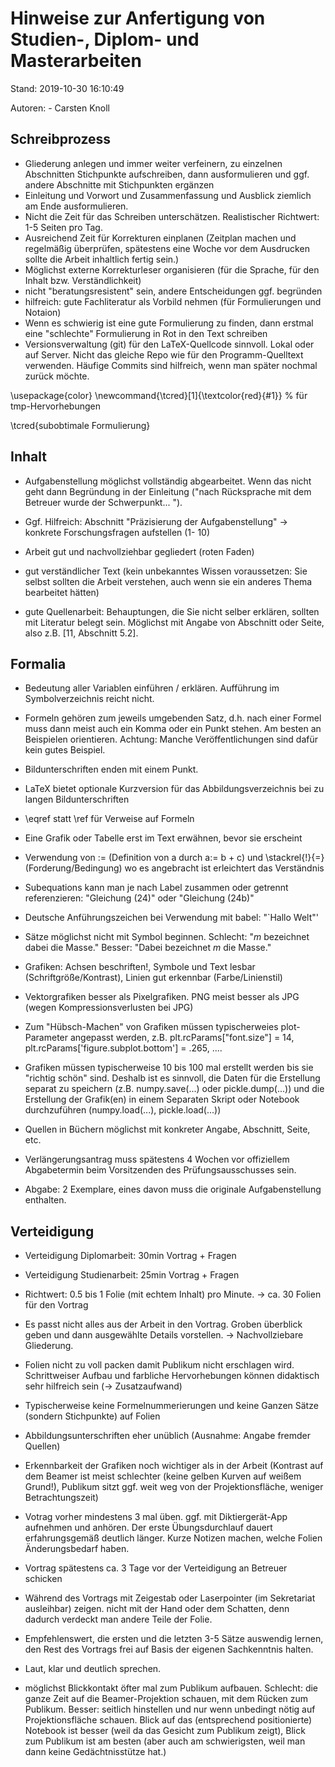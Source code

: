 # Hinweise zur Anfertigung von Studien-, Diplom- und Masterarbeiten

Stand: 2019-10-30 16:10:49

Autoren:
    - Carsten Knoll



## Schreibprozess

- Gliederung anlegen und immer weiter verfeinern, zu einzelnen Abschnitten Stichpunkte aufschreiben, dann ausformulieren und ggf. andere Abschnitte mit Stichpunkten ergänzen
- Einleitung und Vorwort und Zusammenfassung und Ausblick ziemlich am Ende ausformulieren.
- Nicht die Zeit für das Schreiben unterschätzen. Realistischer Richtwert: 1-5 Seiten pro Tag.
- Ausreichend Zeit für Korrekturen einplanen (Zeitplan machen und regelmäßig überprüfen, spätestens eine Woche vor dem Ausdrucken sollte die Arbeit inhaltlich fertig sein.)
- Möglichst externe Korrekturleser organisieren (für die Sprache, für den Inhalt bzw. Verständlichkeit)
- nicht "beratungsresistent" sein, andere Entscheidungen ggf. begründen
- hilfreich: gute Fachliteratur als Vorbild nehmen (für Formulierungen und Notaion)
- Wenn es schwierig ist eine gute Formulierung zu finden, dann erstmal eine "schlechte" Formulierung in Rot in den Text schreiben
- Versionsverwaltung (git) für den LaTeX-Quellcode sinnvoll. Lokal oder auf Server. Nicht das gleiche Repo wie für den Programm-Quelltext verwenden. Häufige Commits sind hilfreich, wenn man später nochmal zurück möchte.


\usepackage{color}
\newcommand{\tcred}[1]{\textcolor{red}{#1}} % für tmp-Hervorhebungen

\tcred{subobtimale Formulierung}



## Inhalt


- Aufgabenstellung möglichst vollständig abgearbeitet. Wenn das nicht geht dann Begründung in der Einleitung ("nach Rücksprache mit dem Betreuer wurde der Schwerpunkt... ").
- Ggf. Hilfreich: Abschnitt "Präzisierung der Aufgabenstellung" -> konkrete Forschungsfragen aufstellen (1- 10)

- Arbeit gut und nachvollziehbar gegliedert (roten Faden)

- gut verständlicher Text (kein unbekanntes Wissen voraussetzen: Sie selbst sollten die Arbeit verstehen, auch wenn sie ein anderes Thema bearbeitet hätten)

- gute Quellenarbeit: Behauptungen, die Sie nicht selber erklären, sollten mit Literatur belegt sein. Möglichst mit Angabe von Abschnitt oder Seite, also z.B. [11, Abschnitt 5.2].

## Formalia

- Bedeutung aller Variablen einführen / erklären. Aufführung im Symbolverzeichnis reicht nicht.

- Formeln gehören zum jeweils umgebenden Satz, d.h. nach einer Formel muss dann meist auch ein Komma oder ein Punkt stehen. Am besten an Beispielen orientieren. Achtung: Manche Veröffentlichungen sind dafür kein gutes Beispiel.
- Bildunterschriften enden mit einem Punkt.
- LaTeX bietet optionale Kurzversion für das Abbildungsverzeichnis bei zu langen Bildunterschriften
- \eqref statt \ref für Verweise auf Formeln

- Eine Grafik oder Tabelle erst im Text erwähnen, bevor sie erscheint
- Verwendung von := (Definition von a durch a:= b + c) und \stackrel{!}{=} (Forderung/Bedingung) wo es angebracht ist erleichtert das Verständnis
- Subequations kann man je nach Label zusammen oder getrennt referenzieren: "Gleichung (24)" oder "Gleichung (24b)"
- Deutsche Anführungszeichen bei Verwendung mit babel: "`Hallo Welt"'

- Sätze möglichst nicht mit Symbol beginnen. Schlecht: "$m$ bezeichnet dabei die Masse." Besser: "Dabei bezeichnet $m$ die Masse."

- Grafiken: Achsen beschriften!, Symbole und Text lesbar (Schriftgröße/Kontrast), Linien gut erkennbar (Farbe/Linienstil)
- Vektorgrafiken besser als Pixelgrafiken. PNG meist besser als JPG (wegen Kompressionsverlusten bei JPG)

- Zum "Hübsch-Machen" von Grafiken müssen typischerweies plot-Parameter angepasst werden, z.B. plt.rcParams["font.size"] = 14, plt.rcParams['figure.subplot.bottom'] = .265, ....

- Grafiken müssen typischerweise 10 bis 100 mal erstellt werden bis sie "richtig schön" sind. Deshalb ist es sinnvoll,
die Daten für die Erstellung separat zu speichern (z.B. numpy.save(...) oder pickle.dump(...)) und die Erstellung der Grafik(en) in einem Separaten Skript oder Notebook durchzuführen (numpy.load(...), pickle.load(...))

- Quellen in Büchern möglichst mit konkreter Angabe, Abschnitt, Seite, etc.

- Verlängerungsantrag muss spätestens 4 Wochen vor offiziellem Abgabetermin beim Vorsitzenden des Prüfungsausschusses sein.


- Abgabe: 2 Exemplare, eines davon muss die originale Aufgabenstellung enthalten.


## Verteidigung


- Verteidigung Diplomarbeit: 30min Vortrag + Fragen
- Verteidigung Studienarbeit: 25min Vortrag + Fragen
- Richtwert: 0.5 bis 1 Folie (mit echtem Inhalt) pro Minute. -> ca. 30 Folien für den Vortrag

- Es passt nicht alles aus der Arbeit in den Vortrag. Groben überblick geben und dann ausgewählte Details vorstellen. -> Nachvollziebare Gliederung.
- Folien nicht zu voll packen damit Publikum nicht erschlagen wird. Schrittweiser Aufbau und farbliche Hervorhebungen können didaktisch sehr hilfreich sein (-> Zusatzaufwand)
- Typischerweise keine Formelnummerierungen und keine Ganzen Sätze (sondern Stichpunkte) auf Folien
- Abbildungsunterschriften eher unüblich (Ausnahme: Angabe fremder Quellen)
- Erkennbarkeit der Grafiken noch wichtiger als in der Arbeit (Kontrast auf dem Beamer ist meist schlechter (keine gelben Kurven auf weißem Grund!), Publikum sitzt ggf. weit weg von der Projektionsfläche, weniger Betrachtungszeit)
- Votrag vorher mindestens 3 mal üben. ggf. mit Diktiergerät-App aufnehmen und anhören. Der erste Übungsdurchlauf dauert erfahrungsgemäß deutlich länger. Kurze Notizen machen, welche Folien Änderungsbedarf haben.
- Vortrag spätestens ca. 3 Tage vor der Verteidigung an Betreuer schicken

- Während des Vortrags mit Zeigestab oder Laserpointer (im Sekretariat ausleihbar) zeigen. nicht mit der Hand oder dem Schatten, denn dadurch verdeckt man andere Teile der Folie.
- Empfehlenswert, die ersten und die letzten 3-5 Sätze auswendig lernen, den Rest des Vortrags frei auf Basis der eigenen Sachkenntnis halten.
- Laut, klar und deutlich sprechen.
- möglichst Blickkontakt öfter mal zum Publikum aufbauen. Schlecht: die ganze Zeit auf die Beamer-Projektion schauen, mit dem Rücken zum Publikum. Besser: seitlich hinstellen und nur wenn unbedingt nötig auf Projektionsfläche schauen. Blick auf das (entsprechend positionierte) Notebook ist besser (weil da das Gesicht zum Publikum zeigt), Blick zum Publikum ist am besten (aber auch am schwierigsten, weil man dann keine Gedächtnisstütze hat.)
